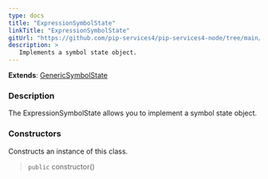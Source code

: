 ```yaml
---
type: docs
title: "ExpressionSymbolState"
linkTitle: "ExpressionSymbolState"
gitUrl: "https://github.com/pip-services4/pip-services4-node/tree/main/pip-services4-expressions-node"
description: > 
   Implements a symbol state object.
---
```


**Extends**: [GenericSymbolState](../../../tokenizers/generic/generic_symbol_state)

### Description

The ExpressionSymbolState allows you to implement a symbol state object.


### Constructors
Constructs an instance of this class.

> `public` constructor()
